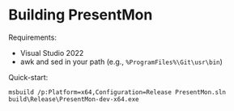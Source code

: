 # Building PresentMon

Requirements:

- Visual Studio 2022
- awk and sed in your path (e.g., `%ProgramFiles%\Git\usr\bin`)

Quick-start:

```batch
msbuild /p:Platform=x64,Configuration=Release PresentMon.sln
build\Release\PresentMon-dev-x64.exe
```
